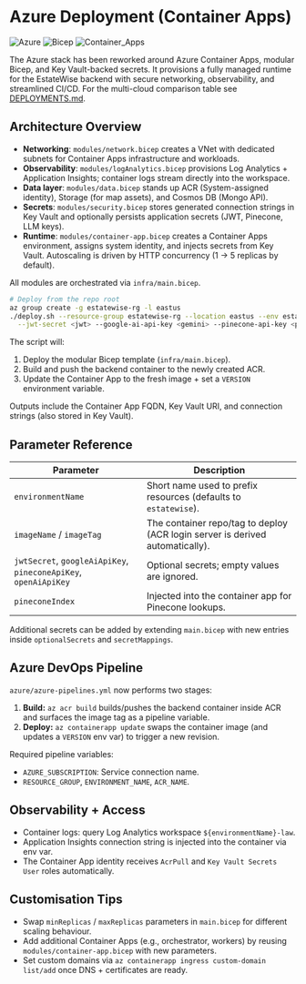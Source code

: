# Azure Deployment (Container Apps)

![Azure](https://img.shields.io/badge/Microsoft_Azure-Cloud-blue?logo=microsoft-azure) ![Bicep](https://img.shields.io/badge/Bicep-Infrastructure-blue?logo=azure-bicep) ![Container_Apps](https://img.shields.io/badge/Azure_Container_Apps-Serverless-blue?logo=azure)

The Azure stack has been reworked around Azure Container Apps, modular Bicep, and Key Vault-backed secrets. It provisions a fully managed runtime for the EstateWise backend with secure networking, observability, and streamlined CI/CD. For the multi-cloud comparison table see [DEPLOYMENTS.md](../DEPLOYMENTS.md).

## Architecture Overview

- **Networking**: `modules/network.bicep` creates a VNet with dedicated subnets for Container Apps infrastructure and workloads.
- **Observability**: `modules/logAnalytics.bicep` provisions Log Analytics + Application Insights; container logs stream directly into the workspace.
- **Data layer**: `modules/data.bicep` stands up ACR (System-assigned identity), Storage (for map assets), and Cosmos DB (Mongo API).
- **Secrets**: `modules/security.bicep` stores generated connection strings in Key Vault and optionally persists application secrets (JWT, Pinecone, LLM keys).
- **Runtime**: `modules/container-app.bicep` creates a Container Apps environment, assigns system identity, and injects secrets from Key Vault. Autoscaling is driven by HTTP concurrency (1 → 5 replicas by default).

All modules are orchestrated via `infra/main.bicep`.

```bash
# Deploy from the repo root
az group create -g estatewise-rg -l eastus
./deploy.sh --resource-group estatewise-rg --location eastus --env estatewise --image-tag $(git rev-parse --short HEAD) \
  --jwt-secret <jwt> --google-ai-api-key <gemini> --pinecone-api-key <pinecone>
```

The script will:
1. Deploy the modular Bicep template (`infra/main.bicep`).
2. Build and push the backend container to the newly created ACR.
3. Update the Container App to the fresh image + set a `VERSION` environment variable.

Outputs include the Container App FQDN, Key Vault URI, and connection strings (also stored in Key Vault).

## Parameter Reference

| Parameter | Description |
|-----------|-------------|
| `environmentName` | Short name used to prefix resources (defaults to `estatewise`). |
| `imageName` / `imageTag` | The container repo/tag to deploy (ACR login server is derived automatically). |
| `jwtSecret`, `googleAiApiKey`, `pineconeApiKey`, `openAiApiKey` | Optional secrets; empty values are ignored. |
| `pineconeIndex` | Injected into the container app for Pinecone lookups. |

Additional secrets can be added by extending `main.bicep` with new entries inside `optionalSecrets` and `secretMappings`.

## Azure DevOps Pipeline

`azure/azure-pipelines.yml` now performs two stages:
1. **Build:** `az acr build` builds/pushes the backend container inside ACR and surfaces the image tag as a pipeline variable.
2. **Deploy:** `az containerapp update` swaps the container image (and updates a `VERSION` env var) to trigger a new revision.

Required pipeline variables:
- `AZURE_SUBSCRIPTION`: Service connection name.
- `RESOURCE_GROUP`, `ENVIRONMENT_NAME`, `ACR_NAME`.

## Observability + Access

- Container logs: query Log Analytics workspace `${environmentName}-law`.
- Application Insights connection string is injected into the container via env var.
- The Container App identity receives `AcrPull` and `Key Vault Secrets User` roles automatically.

## Customisation Tips

- Swap `minReplicas` / `maxReplicas` parameters in `main.bicep` for different scaling behaviour.
- Add additional Container Apps (e.g., orchestrator, workers) by reusing `modules/container-app.bicep` with new parameters.
- Set custom domains via `az containerapp ingress custom-domain list/add` once DNS + certificates are ready.
